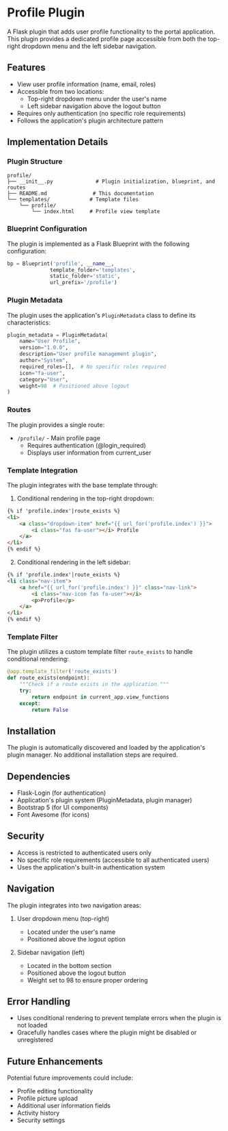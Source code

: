 # Profile Plugin

A Flask plugin that adds user profile functionality to the portal application. This plugin provides a dedicated profile page accessible from both the top-right dropdown menu and the left sidebar navigation.

## Features

- View user profile information (name, email, roles)
- Accessible from two locations:
  - Top-right dropdown menu under the user's name
  - Left sidebar navigation above the logout button
- Requires only authentication (no specific role requirements)
- Follows the application's plugin architecture pattern

## Implementation Details

### Plugin Structure

```
profile/
├── __init__.py              # Plugin initialization, blueprint, and routes
├── README.md               # This documentation
└── templates/             # Template files
    └── profile/
        └── index.html     # Profile view template
```

### Blueprint Configuration

The plugin is implemented as a Flask Blueprint with the following configuration:

```python
bp = Blueprint('profile', __name__,
              template_folder='templates',
              static_folder='static',
              url_prefix='/profile')
```

### Plugin Metadata

The plugin uses the application's `PluginMetadata` class to define its characteristics:

```python
plugin_metadata = PluginMetadata(
    name="User Profile",
    version="1.0.0",
    description="User profile management plugin",
    author="System",
    required_roles=[],  # No specific roles required
    icon="fa-user",
    category="User",
    weight=98  # Positioned above logout
)
```

### Routes

The plugin provides a single route:

- `/profile/` - Main profile page
  - Requires authentication (@login_required)
  - Displays user information from current_user

### Template Integration

The plugin integrates with the base template through:

1. Conditional rendering in the top-right dropdown:
```html
{% if 'profile.index'|route_exists %}
<li>
    <a class="dropdown-item" href="{{ url_for('profile.index') }}">
        <i class="fas fa-user"></i> Profile
    </a>
</li>
{% endif %}
```

2. Conditional rendering in the left sidebar:
```html
{% if 'profile.index'|route_exists %}
<li class="nav-item">
    <a href="{{ url_for('profile.index') }}" class="nav-link">
        <i class="nav-icon fas fa-user"></i>
        <p>Profile</p>
    </a>
</li>
{% endif %}
```

### Template Filter

The plugin utilizes a custom template filter `route_exists` to handle conditional rendering:

```python
@app.template_filter('route_exists')
def route_exists(endpoint):
    """Check if a route exists in the application."""
    try:
        return endpoint in current_app.view_functions
    except:
        return False
```

## Installation

The plugin is automatically discovered and loaded by the application's plugin manager. No additional installation steps are required.

## Dependencies

- Flask-Login (for authentication)
- Application's plugin system (PluginMetadata, plugin manager)
- Bootstrap 5 (for UI components)
- Font Awesome (for icons)

## Security

- Access is restricted to authenticated users only
- No specific role requirements (accessible to all authenticated users)
- Uses the application's built-in authentication system

## Navigation

The plugin integrates into two navigation areas:

1. User dropdown menu (top-right)
   - Located under the user's name
   - Positioned above the logout option

2. Sidebar navigation (left)
   - Located in the bottom section
   - Positioned above the logout button
   - Weight set to 98 to ensure proper ordering

## Error Handling

- Uses conditional rendering to prevent template errors when the plugin is not loaded
- Gracefully handles cases where the plugin might be disabled or unregistered

## Future Enhancements

Potential future improvements could include:

- Profile editing functionality
- Profile picture upload
- Additional user information fields
- Activity history
- Security settings
